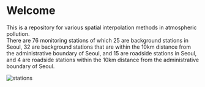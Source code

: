 # Welcome
This is a repository for various spatial interpolation methods  in atmospheric pollution.<br>
There are 76 monitoring stations of which 25 are background stations in Seoul, 32 are background stations that are within the 10km distance from the administrative boundary of Seoul, and 15 are roadside stations in Seoul, and 4 are roadside stations within the 10km distance from the administrative boundary of Seoul.

![stations](https://user-images.githubusercontent.com/25252172/58644244-cb8c9880-82f8-11e9-99d3-d614d5b20663.png)
